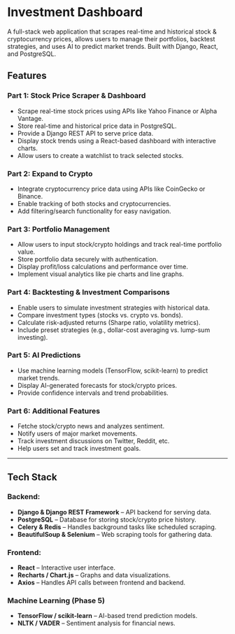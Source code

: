 # Investment Dashboard

A full-stack web application that scrapes real-time and historical stock & cryptocurrency prices, allows users to manage their portfolios, backtest strategies, and uses AI to predict market trends. Built with Django, React, and PostgreSQL.

## Features

### Part 1: Stock Price Scraper & Dashboard
- Scrape real-time stock prices using APIs like Yahoo Finance or Alpha Vantage.
- Store real-time and historical price data in PostgreSQL.
- Provide a Django REST API to serve price data.
- Display stock trends using a React-based dashboard with interactive charts.
- Allow users to create a watchlist to track selected stocks.

### Part 2: Expand to Crypto
- Integrate cryptocurrency price data using APIs like CoinGecko or Binance.
- Enable tracking of both stocks and cryptocurrencies.
- Add filtering/search functionality for easy navigation.

### Part 3: Portfolio Management
- Allow users to input stock/crypto holdings and track real-time portfolio value.
- Store portfolio data securely with authentication.
- Display profit/loss calculations and performance over time.
- Implement visual analytics like pie charts and line graphs.

### Part 4: Backtesting & Investment Comparisons
- Enable users to simulate investment strategies with historical data.
- Compare investment types (stocks vs. crypto vs. bonds).
- Calculate risk-adjusted returns (Sharpe ratio, volatility metrics).
- Include preset strategies (e.g., dollar-cost averaging vs. lump-sum investing).

### Part 5: AI Predictions
- Use machine learning models (TensorFlow, scikit-learn) to predict market trends.
- Display AI-generated forecasts for stock/crypto prices.
- Provide confidence intervals and trend probabilities.

### Part 6: Additional Features
- Fetche stock/crypto news and analyzes sentiment.
- Notify users of major market movements.
- Track investment discussions on Twitter, Reddit, etc.
- Help users set and track investment goals.

---

## Tech Stack

### **Backend:**
- **Django & Django REST Framework** – API backend for serving data.
- **PostgreSQL** – Database for storing stock/crypto price history.
- **Celery & Redis** – Handles background tasks like scheduled scraping.
- **BeautifulSoup & Selenium** – Web scraping tools for gathering data.

### **Frontend:**
- **React** – Interactive user interface.
- **Recharts / Chart.js** – Graphs and data visualizations.
- **Axios** – Handles API calls between frontend and backend.

### **Machine Learning (Phase 5)**
- **TensorFlow / scikit-learn** – AI-based trend prediction models.
- **NLTK / VADER** – Sentiment analysis for financial news.